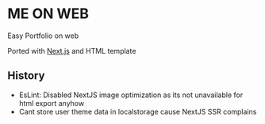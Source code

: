 # ME ON WEB 
Easy Portfolio on web

Ported with [Next.js](https://nextjs.org/) and HTML template

## History

- EsLint: Disabled NextJS image optimization as its not unavailable for html export anyhow
- Cant store user theme data in localstorage cause NextJS SSR complains
